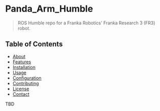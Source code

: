 # Panda_Arm_Humble

> ROS Humble repo for a Franka Robotics' Franka Research 3 (FR3) robot.

## Table of Contents

- [About](#about)
- [Features](#features)
- [Installation](#installation)
- [Usage](#usage)
- [Configuration](#configuration)
- [Contributing](#contributing)
- [License](#license)
- [Contact](#contact)

TBD